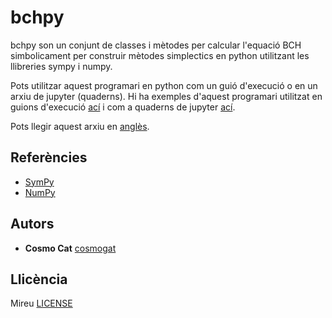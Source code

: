 # bchpy
bchpy son un conjunt de classes i mètodes per calcular l'equació BCH simbolicament per construir mètodes simplectics en python utilitzant les llibreries sympy i numpy.

Pots utilitzar aquest programari en python com un guió d'execució o en un arxiu de jupyter (quaderns). Hi ha exemples d'aquest programari utilitzat en guions d'execució [ací](examples/) i com a quaderns de jupyter [ací](notebooks/).

Pots llegir aquest arxiu en [anglès](README.md).

## Referències
* [SymPy](https://github.com/sympy/sympy)
* [NumPy](https://github.com/numpy/numpy)

## Autors
* **Cosmo Cat**  [cosmogat](https://github.com/cosmogat)
## Llicència
Mireu [LICENSE](LICENSE)
